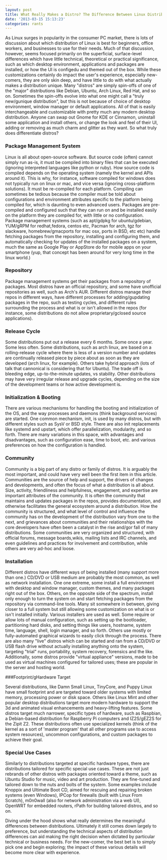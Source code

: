 ```yaml
---
layout: post
title: What Really Makes a Distro? The Difference Between Linux Distributions
date: '2013-03-15 15:13:23'
categories: rants
---
```

As Linux surges in popularity in the consumer PC market, there is lots of discussion about which distribution of Linux is best for beginners, office workers, and businesses to use for their needs. Much of that discussion, however, seems focused primarily on the superficial, surface-level differences which have little technical, theoretical or practical significance, such as which desktop environment, applications and packages are installed, or how the UI is configedu and themed out of the box. While these customizations certainly do impact the user's experience, especially new-comers, they are only skin deep, and have little to do with what actually makes a distribution unique. Many "distros" are simply spin-offs of one of the "major" distributions like Debian, Ubuntu, Arch Linux, Red Hat, and so on. Sometimes the spin-offs evolve into what one might call a "truly new/gunique distribution", but this is not because of choice of desktop environment, window manager or default applications. All of that is easily interchangeable and customizable with pretty much any modern desktop distribution. Anyone can swap out Gnome for KDE or Cinnamon, uninstall some application and install others, or change the look and feel of their UI, adding or removing as much charm and glitter as they want. So what truly does differentiate distros?

### Package Management System

Linux is all about open-source software. But source code (often) cannot simply run as-is, it must be compiled into binary files that can be executed (ignoring interpreted languages like python or ruby). How source code is compiled depends on the operating system (namely the kernel and APIs around it). This is why, for instance, software compiled for windows does not typically run on linux or mac, and vice versa (ignoring cross-platform solutions). It must be re-compiled for each platform. Compiling can sometimes be tedious because the compiler must be told about configurations and environment attributes specific to the platform being compiled for, which is daunting to even advanced users. Packages are pre-compiled and configured such that they can run on and be installed easily on the platform they are compiled for, with little or no configuration. Package management systems (such as apt/gdpkg for ubuntu/gdebian, YUM/gRPM for redhat,fedora, centos etc, Pacman for arch, tgz for slackware, homebrew/gmacports for mac osx, ports in BSD, etc etc) handle fetching packages from the repository, installing and configuring them, and automatically checking for updates of the installed packages on a system, much the same as Google Play or AppStore do for mobile apps on your smartphone (yup, that concept has been around for very long time in the linux world.)

### Repository

Package management systems get their packages from a repository of packages. Most distros have an official repository, and some have unofficial repositories as well, such as Arch's AUR. Different distros manage their repos in different ways, have different processes for adding/gupdating packages in the repo, such as testing cycles, and different rules surrounding the process and what is or isn't allowed in the repos (for instance, some distributions do not allow proprietary/gclosed source applications).

### Release Cycle

Some distributions put out a release every 6 months. Some once a year. Some less often. Some distributions, such as arch linux, are based on a rolling-release cycle where there is less of a version number and updates are continually released piece by piece about as soon as they are developed (arch linux, for example). Others take hybrid approach (lots of talk that cannonical is considering that for Ubuntu). The trade off is bleeding edge, up-to-the-minute updates, vs stability. Other distributions may have very irregular release and upgrade cycles, depending on the size of the development teams or how active development is.

### Initialization & Booting

There are various mechanisms for handling the booting and initialization of the OS, and the way processes and daemons (think background services) are started. One common mechanism, init, is used by many distros, but with different styles such as SysV or BSD style. There are also init replacements like systemd and upstart, which offer parallelization, modularity, and so forth. There are many variations in this space, with advantages and disadvantages, such as configuration ease, time to boot, etc. and various preferences on how the configuration is handled.

### Community

Community is a big part of any distro or family of distros. It is arguably the most important, and could have very well been the first item in this article. Communities are the source of help and support, the drivers of changes and developments, and often the focus of what a distribution is all about. Size, activity, friendliness and helpfulness, engagement, and expertise are important attributes of the community. It is often the community that maintains and updates packages in the repos, provides documentation, and otherwise facilitates the general ecosystem around a distribution. How the community is structured, and what level of control and influence the community has on the development of the distribution vary from one to the next, and grievances about communities and their relationships with the core developers have often been a catalyst in the rise and/gor fall of many distributions. Some communities are very organized and structured, with official forums, message boards,wikis, mailing lists and IRC channels, and even guidelines and practices for involvement and contribution, while others are very ad-hoc and loose.

### Installation

Different distros have different ways of being installed (many support more than one.) CD/DVD or USB medium are probably the most common, as well as network installation. One one extreme, some install a full environment with desktop and window manager, custom themes, and many packages right out of the box. Others, on the opposite side of the spectrum, install only enough to turn the system on and start fetching packages from the repository via command-line tools. Many sit somewhere in between, giving closer to a full system but still allowing some customization on what is or isn't installed initially.
Various installers are used as well. Some require or allow lots of manual configuration, such as setting up the bootloader, partitioning hard disks, and setting things like users, hostname, system time, language, shell, login manager, and so forth. Others use mostly or fully-automated graphical wizards to easily click through the process. There are also many "live" distros which can be started and ran from a CD/DVD or USB flash drive without actually installing anything onto the system, targeting "trial" runs, portability, system recovery, forensics and the like. Additionally, some distros provide "virtual appliance" versions, made to be used as virtual machines configured for tailored uses; these are popular in the server and hosting world.

###Footprint/gHardware Target

Several distributions, like Damn Small Linux, TinyCore, and Puppy Linux have small footprint and are targeted toward older systems with limited memory, processing power or disk space. Others like Linux Mint and other popular desktop distributions target more modern hardware to support the 3d and animated visual enhancements and heavy-lifting features. Some distros target much narrower, specific types of hardware, such as Raspbian, a Debian-based distribution for Raspberry Pi computers and IZ2S/gEZ2S for the Zipit Z2. These distributions often use specialized kernels (think of the kernel as a sort of 'master program' that all other programs use to access system resources), uncommon configurations, and custom packages to achieve their goal.

### Special Use Cases

Similarly to distributions targeted at specific hardware types, there are distributions tailored for specific special use cases. These are not just rebrands of other distros with packages oriented toward a theme, such as Ubuntu Studio for music, video and art production. They are fine-tuned and tailored down to the nuts and bolts of the system. Some examples include Knoppix and Ultimate Boot CD, aimed for rescuing and repairing broken systems (even Windows), IPCop for firewalls (built with Linux From Scratch), m0n0wall (also for network administration via a web UI), OpenWRT for embedded routers, rPath for building tailored distros, and so on.

Diving under the hood shows what really determines the meaningful differences between distributions. Ultimately it still comes down largely to preference, but understanding the technical aspects of distribution differences can aid making the right decision when dictated by particular technical or business needs. For the new-comer, the best bet is to simply pick one and begin exploring; the impact of these various details will become more clear with experience.
